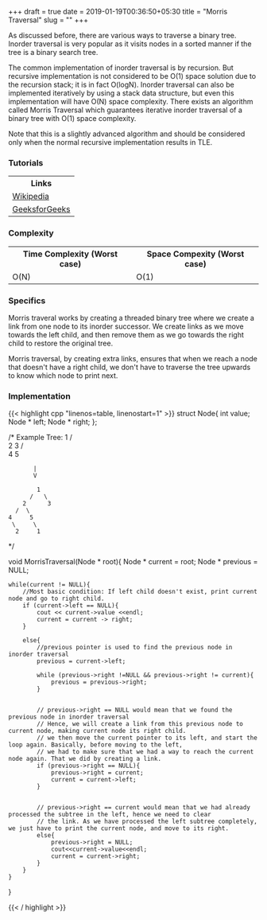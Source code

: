 +++ 
draft = true
date = 2019-01-19T00:36:50+05:30
title = "Morris Traversal"
slug = "" 
+++
<p>As discussed before, there are various ways to traverse a binary tree. Inorder traversal is very popular as it visits nodes in a sorted manner if the tree is a binary search tree.</p>
<p>The common implementation of inorder traversal is by recursion. But recursive implementation is not considered to be O(1) space solution due to the recursion stack; it is in fact O(logN). Inorder traversal can also be implemented iteratively by using a stack data structure, but even this implementation will have O(N) space complexity. There exists an algorithm called Morris Traversal which guarantees iterative inorder traversal of a binary tree with O(1) space complexity.</p> 
<p> Note that this is a slightly advanced algorithm and should be considered only when the normal recursive implementation results in TLE.</p>
<!--more-->
<h3> Tutorials </h3>

<table>
  <tr>
    <th>Links</th>
  </tr>
  <tr>
      <td><a href="https://en.wikipedia.org/wiki/Threaded_binary_tree">Wikipedia</a></td>
  </tr>
  <tr>
      <td><a href="https://www.geeksforgeeks.org/inorder-tree-traversal-without-recursion-and-without-stack/">GeeksforGeeks</a></td>
  </tr>
</table>

<h3> Complexity </h3>
<table>
  <tr>
    <th>Time Complexity (Worst case)</th>
    <th>Space Compexity (Worst case)</th>
  </tr>
  <tr>
    <td>O(N)</td>
    <td>O(1)</td>
  </tr>
</table>

<h3> Specifics </h3>
<p>Morris traveral works by creating a threaded binary tree where we create a link from one node to its inorder successor. We create links as we move towards the left child, and then remove them as we go towards the right child to restore the original tree.
<p>Morris traversal, by creating extra links, ensures that when we reach a node that doesn't have a right child, we don't have to traverse the tree upwards to know which node to print next.
<h3> Implementation </h3>

{{< highlight cpp "linenos=table, linenostart=1" >}}
struct Node{
    int value;
    Node * left;
    Node * right;
};

/*
      Example Tree:
               1
             /   \
           2      3
         /  \
       4     5


           |           
           V

            1
          /   \ 
        2      3 
      /  \ 
    4     5 
     \     \
      2     1

*/

void MorrisTraversal(Node * root){
    Node * current = root;
    Node * previous = NULL;
    
    while(current != NULL){
        //Most basic condition: If left child doesn't exist, print current node and go to right child.
        if (current->left == NULL){
            cout << current->value <<endl;
            current = current -> right;
        }

        else{
            //previous pointer is used to find the previous node in inorder traversal
            previous = current->left;
            
            while (previous->right !=NULL && previous->right != current){
                previous = previous->right;
            }
            
            
            // previous->right == NULL would mean that we found the previous node in inorder traversal
            // Hence, we will create a link from this previous node to current node, making current node its right child.
            // we then move the current pointer to its left, and start the loop again. Basically, before moving to the left,
            // we had to make sure that we had a way to reach the current node again. That we did by creating a link.
            if (previous->right == NULL){
                previous->right = current;
                current = current->left;
            }


            // previous->right == current would mean that we had already processed the subtree in the left, hence we need to clear
            // the link. As we have processed the left subtree completely, we just have to print the current node, and move to its right.
            else{
                previous->right = NULL;
                cout<<current->value<<endl;
                current = current->right;
            }
        }
    }   
}

{{< / highlight >}}















